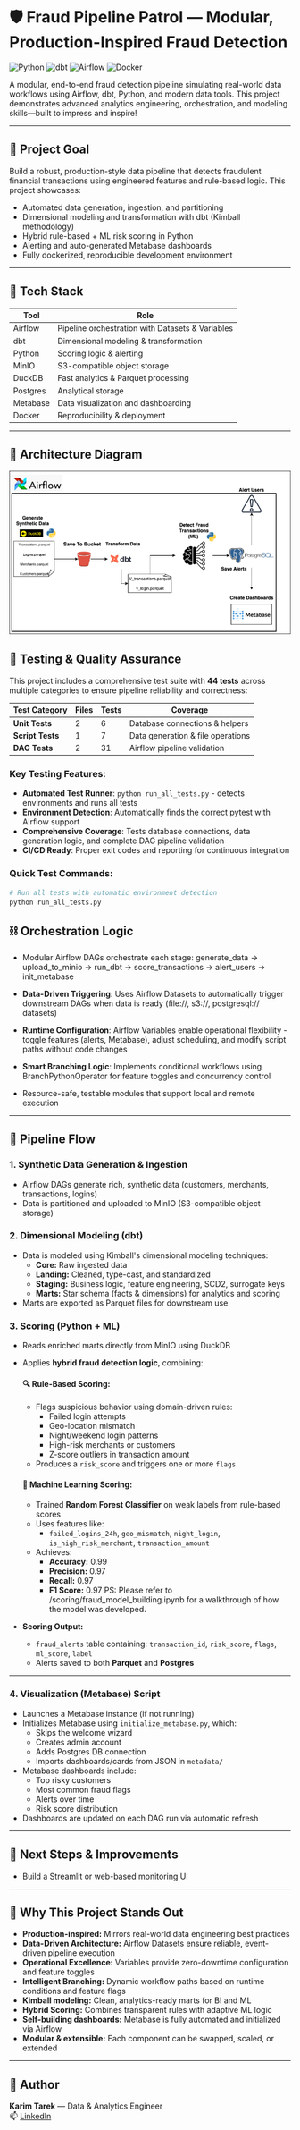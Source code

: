 # 🛡️ Fraud Pipeline Patrol — Modular, Production-Inspired Fraud Detection

![Python](https://img.shields.io/badge/Python-3.10-blue?logo=python)
![dbt](https://img.shields.io/badge/dbt-%23FF694B.svg?logo=dbt&logoColor=white)
![Airflow](https://img.shields.io/badge/Airflow-2.7.0-blue?logo=apache-airflow)
![Docker](https://img.shields.io/badge/Docker-Desktop-blue?logo=docker)

A modular, end-to-end fraud detection pipeline simulating real-world data workflows using Airflow, dbt, Python, and modern data tools. This project demonstrates advanced analytics engineering, orchestration, and modeling skills—built to impress and inspire!

---

## 🎯 Project Goal

Build a robust, production-style data pipeline that detects fraudulent financial transactions using engineered features and rule-based logic. This project showcases:

- Automated data generation, ingestion, and partitioning
- Dimensional modeling and transformation with dbt (Kimball methodology)
- Hybrid rule-based + ML risk scoring in Python
- Alerting and auto-generated Metabase dashboards
- Fully dockerized, reproducible development environment

---

## 🧱 Tech Stack

| Tool              | Role                                       |
|-------------------|--------------------------------------------|
| Airflow           | Pipeline orchestration with Datasets & Variables |
| dbt               | Dimensional modeling & transformation      |
| Python            | Scoring logic & alerting                   |
| MinIO             | S3-compatible object storage               |
| DuckDB            | Fast analytics & Parquet processing        |
| Postgres          | Analytical storage                         |
| Metabase          | Data visualization and dashboarding        |
| Docker            | Reproducibility & deployment               |

---


## 🧭 Architecture Diagram

![Architecture](assets/architecture_diagram.png)

## 🧪 Testing & Quality Assurance

This project includes a comprehensive test suite with **44 tests** across multiple categories to ensure pipeline reliability and correctness:

| Test Category | Files | Tests | Coverage |
|---------------|-------|-------|----------|
| **Unit Tests** | 2 | 6 | Database connections & helpers |
| **Script Tests** | 1 | 7 | Data generation & file operations |
| **DAG Tests** | 2 | 31 | Airflow pipeline validation |

### Key Testing Features:
- **Automated Test Runner**: `python run_all_tests.py` - detects environments and runs all tests
- **Environment Detection**: Automatically finds the correct pytest with Airflow support
- **Comprehensive Coverage**: Tests database connections, data generation logic, and complete DAG pipeline validation
- **CI/CD Ready**: Proper exit codes and reporting for continuous integration

### Quick Test Commands:
```bash
# Run all tests with automatic environment detection
python run_all_tests.py
```

## ⛓️ Orchestration Logic

- Modular Airflow DAGs orchestrate each stage:
generate_data → upload_to_minio → run_dbt → score_transactions → alert_users → init_metabase

- **Data-Driven Triggering**: Uses Airflow Datasets to automatically trigger downstream DAGs when data is ready (file://, s3://, postgresql:// datasets)
- **Runtime Configuration**: Airflow Variables enable operational flexibility - toggle features (alerts, Metabase), adjust scheduling, and modify script paths without code changes
- **Smart Branching Logic**: Implements conditional workflows using BranchPythonOperator for feature toggles and concurrency control
- Resource-safe, testable modules that support local and remote execution

---

## 🔄 Pipeline Flow

### 1. **Synthetic Data Generation & Ingestion**
- Airflow DAGs generate rich, synthetic data (customers, merchants, transactions, logins)
- Data is partitioned and uploaded to MinIO (S3-compatible object storage)

### 2. **Dimensional Modeling (dbt)**
- Data is modeled using Kimball's dimensional modeling techniques:
  - **Core:** Raw ingested data
  - **Landing:** Cleaned, type-cast, and standardized
  - **Staging:** Business logic, feature engineering, SCD2, surrogate keys
  - **Marts:** Star schema (facts & dimensions) for analytics and scoring
- Marts are exported as Parquet files for downstream use

### 3. **Scoring (Python + ML)**

- Reads enriched marts directly from MinIO using DuckDB  
- Applies **hybrid fraud detection logic**, combining:

  #### 🔍 Rule-Based Scoring:
  - Flags suspicious behavior using domain-driven rules:
    - Failed login attempts
    - Geo-location mismatch
    - Night/weekend login patterns
    - High-risk merchants or customers
    - Z-score outliers in transaction amount
  - Produces a `risk_score` and triggers one or more `flags`

  #### 🤖 Machine Learning Scoring:
  - Trained **Random Forest Classifier** on weak labels from rule-based scores
  - Uses features like:
    - `failed_logins_24h`, `geo_mismatch`, `night_login`, `is_high_risk_merchant`, `transaction_amount`
  - Achieves:
    - **Accuracy:** 0.99
    - **Precision:** 0.97
    - **Recall:** 0.97
    - **F1 Score:** 0.97
  PS: Please refer to /scoring/fraud_model_building.ipynb for a walkthrough of how the model was developed. 

- **Scoring Output:**
  - `fraud_alerts` table containing: `transaction_id`, `risk_score`, `flags`, `ml_score`, `label`
  - Alerts saved to both **Parquet** and **Postgres**

---


### 4. **Visualization (Metabase) Script**
  - Launches a Metabase instance (if not running)
  - Initializes Metabase using `initialize_metabase.py`, which:
    - Skips the welcome wizard
    - Creates admin account
    - Adds Postgres DB connection
    - Imports dashboards/cards from JSON in `metadata/`
- Metabase dashboards include:
  - Top risky customers
  - Most common fraud flags
  - Alerts over time
  - Risk score distribution
- Dashboards are updated on each DAG run via automatic refresh

---

## 🚧 Next Steps & Improvements

- Build a Streamlit or web-based monitoring UI

---


## 🌟 Why This Project Stands Out

- **Production-inspired:** Mirrors real-world data engineering best practices
- **Data-Driven Architecture:** Airflow Datasets ensure reliable, event-driven pipeline execution
- **Operational Excellence:** Variables provide zero-downtime configuration and feature toggles
- **Intelligent Branching:** Dynamic workflow paths based on runtime conditions and feature flags
- **Kimball modeling:** Clean, analytics-ready marts for BI and ML
- **Hybrid Scoring:** Combines transparent rules with adaptive ML logic
- **Self-building dashboards:** Metabase is fully automated and initialized via Airflow
- **Modular & extensible:** Each component can be swapped, scaled, or extended

---

## 👤 Author

**Karim Tarek** — Data & Analytics Engineer  
📫 [LinkedIn](https://www.linkedin.com/in/karimtarek)


